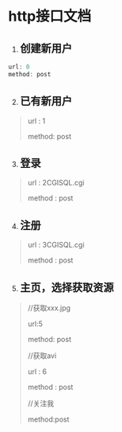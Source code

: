 # http接口文档

1. ## 创建新用户

```c++
url: 0
method: post
```

2. ## 已有新用户

>url : 1
>
>method: post

3. ## 登录

>url : 2CGISQL.cgi
>
>method : post

4. ## 注册

>url : 3CGISQL.cgi
>
>method : post

5. ## 主页，选择获取资源

>//获取xxx.jpg
>
>url:5
>
>method: post
>
>
>
>//获取avi
>
>url : 6
>
>method : post
>
>//关注我
>
>method:post



